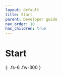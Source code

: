 ```yaml
---
layout: default
title: Start
parent: Developer guide
nav_order: 10
has_children: true
---
```


# Start
 
{: .fs-6 .fw-300 }
